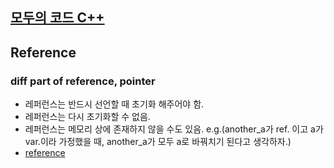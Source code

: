 ## [모두의 코드 C++](https://modoocode.com/135)

## Reference
### diff part of reference, pointer
- 레퍼런스는 반드시 선언할 때 초기화 해주어야 함.
- 레퍼런스는 다시 초기화할 수 없음.
- 레퍼런스는 메모리 상에 존재하지 않을 수도 있음. e.g.(another_a가 ref. 이고 a가 var.이라 가정했을 때, another_a가 모두 a로 바꿔치기 된다고 생각하자.)
- [reference](https://modoocode.com/141)
